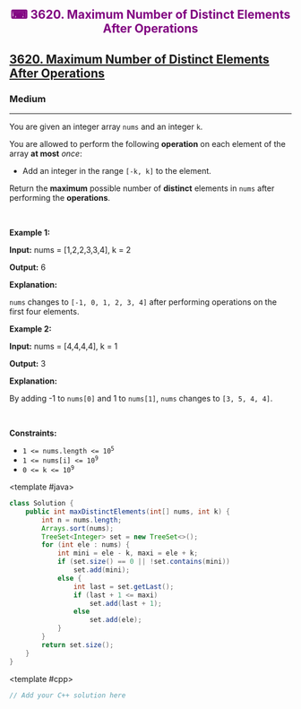 <div align = "center">
<h style = "margin-bottom: 0px; margin-top: 0px; color : purple;" align = "center" class = "header">

## ⌨ 3620. Maximum Number of Distinct Elements After Operations

</h>
</div>

<h2><a href="https://leetcode.com/problems/maximum-number-of-distinct-elements-after-operations" target = "_blank">3620. Maximum Number of Distinct Elements After Operations</a></h2><h3>Medium</h3><hr><p>You are given an integer array <code>nums</code> and an integer <code>k</code>.</p>

<p>You are allowed to perform the following <strong>operation</strong> on each element of the array <strong>at most</strong> <em>once</em>:</p>

<ul>
	<li>Add an integer in the range <code>[-k, k]</code> to the element.</li>
</ul>

<p>Return the <strong>maximum</strong> possible number of <strong>distinct</strong> elements in <code>nums</code> after performing the <strong>operations</strong>.</p>

<p>&nbsp;</p>
<p><strong class="example">Example 1:</strong></p>

<div class="example-block">
<p><strong>Input:</strong> <span class="example-io">nums = [1,2,2,3,3,4], k = 2</span></p>

<p><strong>Output:</strong> <span class="example-io">6</span></p>

<p><strong>Explanation:</strong></p>

<p><code>nums</code> changes to <code>[-1, 0, 1, 2, 3, 4]</code> after performing operations on the first four elements.</p>
</div>

<p><strong class="example">Example 2:</strong></p>

<div class="example-block">
<p><strong>Input:</strong> <span class="example-io">nums = [4,4,4,4], k = 1</span></p>

<p><strong>Output:</strong> <span class="example-io">3</span></p>

<p><strong>Explanation:</strong></p>

<p>By adding -1 to <code>nums[0]</code> and 1 to <code>nums[1]</code>, <code>nums</code> changes to <code>[3, 5, 4, 4]</code>.</p>
</div>

<p>&nbsp;</p>
<p><strong>Constraints:</strong></p>

<ul>
	<li><code>1 &lt;= nums.length &lt;= 10<sup>5</sup></code></li>
	<li><code>1 &lt;= nums[i] &lt;= 10<sup>9</sup></code></li>
	<li><code>0 &lt;= k &lt;= 10<sup>9</sup></code></li>
</ul>

<CodeTabs :languages="[ { name: 'C++', slot: 'cpp' }, { name: 'Java', slot: 'java' } ]">

<template #java>

```java
class Solution {
    public int maxDistinctElements(int[] nums, int k) {
        int n = nums.length;
        Arrays.sort(nums);
        TreeSet<Integer> set = new TreeSet<>();
        for (int ele : nums) {
            int mini = ele - k, maxi = ele + k;
            if (set.size() == 0 || !set.contains(mini))
                set.add(mini);
            else {
                int last = set.getLast();
                if (last + 1 <= maxi)
                    set.add(last + 1);
                else
                    set.add(ele);
            }
        }
        return set.size();
    }
}
```

</template>

<template #cpp>

```cpp
// Add your C++ solution here
```

</template>

</CodeTabs>
